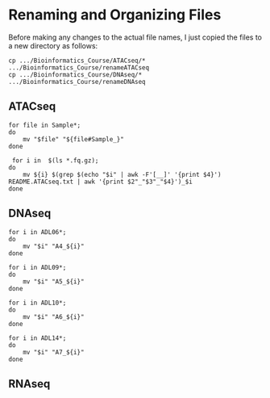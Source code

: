 # Renaming and Organizing Files
Before making any changes to the actual file names, I just copied the files to a new directory as follows:
<pre><code>cp .../Bioinformatics_Course/ATACseq/* .../Bioinformatics_Course/renameATACseq
cp .../Bioinformatics_Course/DNAseq/* .../Bioinformatics_Course/renameDNAseq
</code></pre>
## ATACseq

<pre><code>for file in Sample*;
do
    mv "$file" "${file#Sample_}"
done
</code></pre>

<pre><code> for i in  $(ls *.fq.gz); 
do 
    mv ${i} $(grep $(echo "$i" | awk -F'[__]' '{print $4}') README.ATACseq.txt | awk '{print $2"_"$3"_"$4}')_$i 
done 
</code></pre>

## DNAseq

<pre><code>for i in ADL06*; 
do     
    mv "$i" "A4_${i}"
done
</code></pre>
<pre><code>for i in ADL09*; 
do     
    mv "$i" "A5_${i}"
done
</code></pre>
<pre><code>for i in ADL10*; 
do     
    mv "$i" "A6_${i}"
done
</code></pre>
<pre><code>for i in ADL14*; 
do     
    mv "$i" "A7_${i}"
done
</code></pre>

## RNAseq

